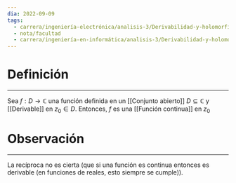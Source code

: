 ```yaml
---
dia: 2022-09-09
tags:
  - carrera/ingeniería-electrónica/analisis-3/Derivabilidad-y-holomorfía
  - nota/facultad
  - carrera/ingeniería-en-informática/analisis-3/Derivabilidad-y-holomorfía
---
```

# Definición
---
Sea $f : D \to \mathbb{C}$ una función definida en un [[Conjunto abierto]] $D \subseteq \mathbb{C}$ y [[Derivable]] en $z_0 \in D$. Entonces, $f$ es una [[Función continua]] en $z_0$

# Observación 
---
La recíproca no es cierta (que si una función es continua entonces es derivable (en funciones de reales, esto siempre se cumple)).